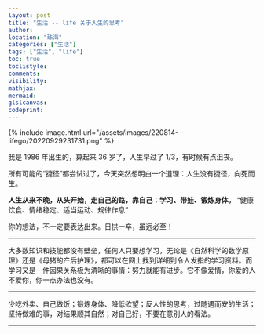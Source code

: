 ```yaml
---
layout: post
title: "生活 -- life 关于人生的思考"
author:
location: "珠海"
categories: ["生活"]
tags: ["生活", "life"]
toc: true
toclistyle:
comments:
visibility:
mathjax:
mermaid:
glslcanvas:
codeprint:
---
```


{% include image.html url="/assets/images/220814-lifego/20220929231731.png" %}

我是 1986 年出生的，算起来 36 岁了，人生早过了 1/3，有时候有点沮丧。

所有可能的“捷径”都尝试过了，今天突然想明白一个道理：人生没有捷径，向死而生。

**人生从来不晚，从头开始，走自己的路，靠自己：学习、带娃、锻炼身体。**
“健康饮食、情绪稳定、适当运动、规律作息”

你的想法，不一定要表达出来。日拱一卒，虽远必至！

----

大多数知识和技能都没有壁垒，任何人只要想学习，无论是《自然科学的数学原理》还是《母猪的产后护理》，都可以在网上找到详细到令人发指的学习资料。而学习又是一件因果关系极为清晰的事情：努力就能有进步。它不像爱情，你爱的人不爱你，你一点办法也没有。

----

少吃外卖、自己做饭；锻炼身体、降低欲望；反人性的思考，过随遇而安的生活；坚持做难的事，对结果顺其自然；对自己好，不要在意别人的看法。



<hr class='reviewline'/>
<p class='reviewtip'><script type='text/javascript' src='{% include relref.html url="/assets/reviewjs/blogs/2022-08-14-lifego.md.js" %}'></script></p>
